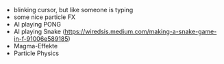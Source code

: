 - blinking cursor, but like someone is typing
- some nice particle FX
- AI playing PONG
- AI playing Snake (https://wiredsis.medium.com/making-a-snake-game-in-f-91006e589185)
- Magma-Effekte
- Particle Physics
